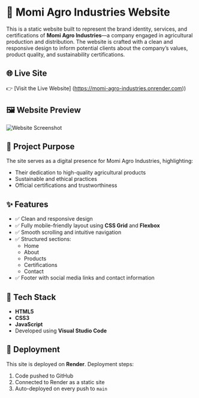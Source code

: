 # 🌾 Momi Agro Industries Website

This is a static website built to represent the brand identity, services, and certifications of **Momi Agro Industries**—a company engaged in agricultural production and distribution. The website is crafted with a clean and responsive design to inform potential clients about the company’s values, product quality, and sustainability certifications.

## 🌐 Live Site

👉 [Visit the Live Website] (https://momi-agro-industries.onrender.com))  


## 🖼️ Website Preview

![Website Screenshot](images/screenshot.png)



## 🎯 Project Purpose

The site serves as a digital presence for Momi Agro Industries, highlighting:
- Their dedication to high-quality agricultural products
- Sustainable and ethical practices
- Official certifications and trustworthiness

## ✨ Features

- ✅ Clean and responsive design  
- ✅ Fully mobile-friendly layout using **CSS Grid** and **Flexbox**  
- ✅ Smooth scrolling and intuitive navigation  
- ✅ Structured sections:
  - Home
  - About
  - Products
  - Certifications
  - Contact  
- ✅ Footer with social media links and contact information  

## 🧰 Tech Stack

- **HTML5**
- **CSS3**
- **JavaScript**
- Developed using **Visual Studio Code**


## 🚀 Deployment

This site is deployed on **Render**. Deployment steps:
1. Code pushed to GitHub
2. Connected to Render as a static site
3. Auto-deployed on every push to `main`


